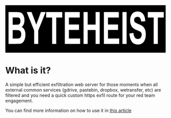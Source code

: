 <img align="center" alt="PNG" src="https://github.com/madalin-dogaru/madalin-dogaru/blob/master/bytegit.png?raw=true" width="900" height="150" />   

# What is it?
A simple but efficient exfiltration web server for those moments when all external common services (gdrive, pastebin, dropbox, wetransfer, etc) are filtered and you need a quick custom https exfil route for your red team engagement.

You can find more information on how to use it in [this article](https://netrunners.run/writeups/devexfiltool/)
